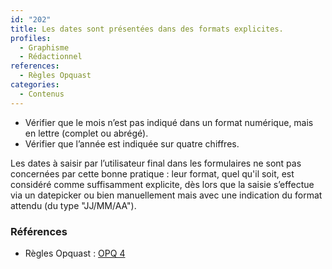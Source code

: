 ```yaml
---
id: "202"
title: Les dates sont présentées dans des formats explicites.
profiles:
  - Graphisme
  - Rédactionnel
references:
  - Règles Opquast
categories:
  - Contenus
---
```


* Vérifier que le mois n’est pas indiqué dans un format numérique, mais en lettre (complet ou abrégé).
* Vérifier que l’année est indiquée sur quatre chiffres.

Les dates à saisir par l’utilisateur final dans les formulaires ne sont pas concernées par cette bonne pratique : leur format, quel qu'il soit, est considéré comme suffisamment explicite, dès lors que la saisie s’effectue via un datepicker ou bien manuellement mais avec une indication du format attendu (du type "JJ/MM/AA").

### Références

*   Règles Opquast : [OPQ 4](https://checklists.opquast.com/fr/assurance-qualite-web/les-dates-sont-presentees-dans-des-formats-explicites)
